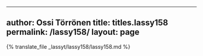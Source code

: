 
---
author: Ossi Törrönen
title: titles.lassy158
permalink: /lassy158/
layout: page
---
{% translate_file _lassyt/lassy158/lassy158.md %}